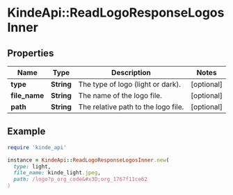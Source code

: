 # KindeApi::ReadLogoResponseLogosInner

## Properties

| Name | Type | Description | Notes |
| ---- | ---- | ----------- | ----- |
| **type** | **String** | The type of logo (light or dark). | [optional] |
| **file_name** | **String** | The name of the logo file. | [optional] |
| **path** | **String** | The relative path to the logo file. | [optional] |

## Example

```ruby
require 'kinde_api'

instance = KindeApi::ReadLogoResponseLogosInner.new(
  type: light,
  file_name: kinde_light.jpeg,
  path: /logo?p_org_code&#x3D;org_1767f11ce62
)
```

